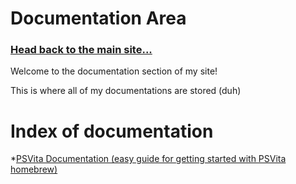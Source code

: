 

# Documentation Area
### [Head back to the main site...](https://pipewarp.co.uk)

Welcome to the documentation section of my site!

This is where all of my documentations are stored (duh)


# Index of documentation

*[PSVita Documentation (easy guide for getting started with PSVita homebrew)](https://pipewarp.co.uk/vita-docs)